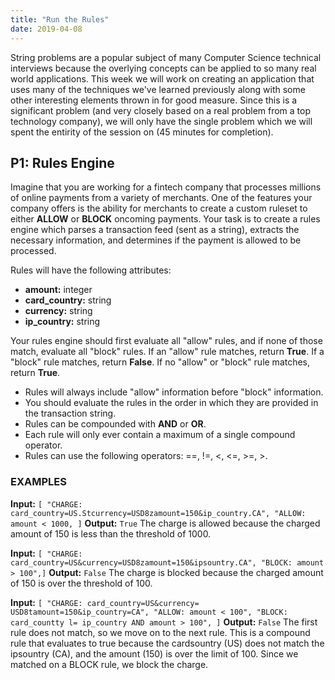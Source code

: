 ```yaml
---
title: "Run the Rules"
date: 2019-04-08
---
```


String problems are a popular subject of many Computer Science technical interviews because the overlying concepts can be applied to so many real world applications. This week we will work on creating an application that uses many of the techniques we've learned previously along with some other interesting elements thrown in for good measure. Since this is a significant problem (and very closely based on a real problem from a top technology company), we will only have the single problem which we will spent the entirity of the session on (45 minutes for completion).

## P1: Rules Engine
Imagine that you are working for a fintech company that processes millions of online payments from a variety of merchants. One of the features your company offers is the ability for merchants to create a custom ruleset to either **ALLOW** or **BLOCK** oncoming payments. Your task is to create a rules engine which parses a transaction feed (sent as a string), extracts the necessary information, and determines if the payment is allowed to be processed.

Rules will have the following attributes:
* **amount:** integer 
* **card_country:** string 
* **currency:** string 
* **ip_country:** string

Your rules engine should first evaluate all "allow" rules, and if none of those match, evaluate all "block" rules. If an "allow" rule matches, return **True**. If a "block" rule matches, return **False**. If no "allow" or "block" rule matches, return **True**.

* Rules will always include "allow" information before "block" information. 
* You should evaluate the rules in the order in which they are provided in the transaction string. 
* Rules can be compounded with **AND** or **OR**.
* Each rule will only ever contain a maximum of a single compound operator.
* Rules can use the following operators: ==, !=, <, <=, >=, >.

### EXAMPLES
**Input:**
```[ "CHARGE: card_country=US.Stcurrency=USD8zamount=150&ip_country.CA", "ALLOW: amount < 1000, ]```
**Output:**
```True```
The charge is allowed because the charged amount of 150 is less than the threshold of 1000. 

**Input:**
```[ "CHARGE: card_country=US&currency=USD8zamount=150&ipsountry.CA", "BLOCK: amount > 100",]```
**Output:**
```False```
The charge is blocked because the charged amount of 150 is over the threshold of 100. 

**Input:**
```[ "CHARGE: card_country=US&currency= USD8tamount=150&ip_country=CA", "ALLOW: amount < 100", "BLOCK: card_countty l= ip_country AND amount > 100", ]```
**Output:**
```False```
The first rule does not match, so we move on to the next rule. This is a compound rule that evaluates to true because the cardsountry (US) does not match the ipsountry (CA), and the amount (150) is over the limit of 100. Since we matched on a BLOCK rule, we block the charge. 


